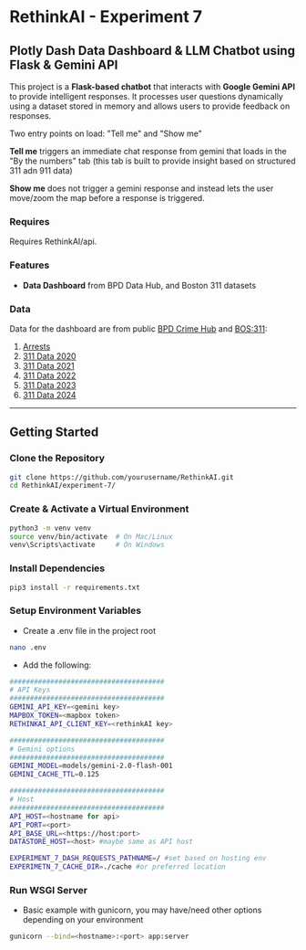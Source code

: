 # RethinkAI - Experiment 7

## Plotly Dash Data Dashboard & LLM Chatbot using Flask & Gemini API

This project is a **Flask-based chatbot** that interacts with **Google Gemini API** to provide intelligent responses. It processes user questions dynamically using a dataset stored in memory and allows users to provide feedback on responses.

Two entry points on load: "Tell me" and "Show me"

**Tell me** triggers an immediate chat response from gemini that loads in the "By the numbers" tab (this tab is built to provide insight based on structured 311 adn 911 data)

**Show me** does not trigger a gemini response and instead lets the user move/zoom the map before a response is triggered. 

### Requires

Requires RethinkAI/api.

###  Features

- **Data Dashboard** from BPD Data Hub, and Boston 311 datasets

### Data

Data for the dashboard are from public [BPD Crime Hub](https://boston-pd-crime-hub-boston.hub.arcgis.com/pages/data) and [BOS:311](https://data.boston.gov/dataset/311-service-requests):

1. [Arrests](https://boston-pd-crime-hub-boston.hub.arcgis.com/datasets/8cec12c8d60140aca2827eb45484f10b/explore)
2. [311 Data 2020](https://data.boston.gov/dataset/311-service-requests/resource/6ff6a6fd-3141-4440-a880-6f60a37fe789)
3. [311 Data 2021](https://data.boston.gov/dataset/311-service-requests/resource/f53ebccd-bc61-49f9-83db-625f209c95f5)
4. [311 Data 2022](https://data.boston.gov/dataset/311-service-requests/resource/81a7b022-f8fc-4da5-80e4-b160058ca207)
5. [311 Data 2023](https://data.boston.gov/dataset/311-service-requests/resource/e6013a93-1321-4f2a-bf91-8d8a02f1e62f)
6. [311 Data 2024](https://data.boston.gov/dataset/311-service-requests/resource/dff4d804-5031-443a-8409-8344efd0e5c8)

---

## Getting Started

### Clone the Repository

```sh
git clone https://github.com/yourusername/RethinkAI.git
cd RethinkAI/experiment-7/
```

### Create & Activate a Virtual Environment

```sh
python3 -m venv venv
source venv/bin/activate  # On Mac/Linux
venv\Scripts\activate     # On Windows
```

### Install Dependencies

```sh
pip3 install -r requirements.txt
```

### Setup Environment Variables

- Create a .env file in the project root

```sh
nano .env
```

- Add the following:

```sh
######################################
# API Keys
######################################
GEMINI_API_KEY=<gemini key>
MAPBOX_TOKEN=<mapbox token>
RETHINKAI_API_CLIENT_KEY=<rethinkAI key>

######################################
# Gemini options
######################################
GEMINI_MODEL=models/gemini-2.0-flash-001
GEMINI_CACHE_TTL=0.125

######################################
# Host
######################################
API_HOST=<hostname for api>
API_PORT=<port>
API_BASE_URL=<https://host:port>
DATASTORE_HOST=<host> #maybe same as API host

EXPERIMENT_7_DASH_REQUESTS_PATHNAME=/ #set based on hosting env
EXPERIMETN_7_CACHE_DIR=./cache #or preferred location

```

### Run WSGI Server

- Basic example with gunicorn, you may have/need other options depending on your environment
 
```sh
gunicorn --bind=<hostname>:<port> app:server
```
